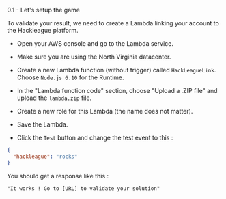 
0.1 - Let's setup the game 

To validate your result, we need to create a Lambda linking your account to the Hackleague platform.
 
- Open your AWS console and go to the Lambda service.
- Make sure you are using the North Virginia datacenter.
- Create a new Lambda function (without trigger) called `HackLeagueLink`. Choose `Node.js 6.10` for the Runtime.
- In the "Lambda function code" section, choose "Upload a .ZIP file" and upload the `lambda.zip` file. 
- Create a new role for this Lambda (the name does not matter).
- Save the Lambda.

- Click the `Test` button and change the test event to this :
```json
{
  "hackleague": "rocks"
}
```
You should get a response like this :
```
"It works ! Go to [URL] to validate your solution"
```